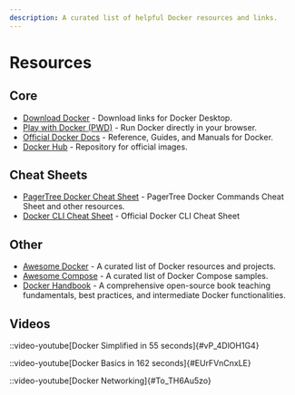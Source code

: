 ```yaml
---
description: A curated list of helpful Docker resources and links.
---
```


# Resources

## Core

* [Download Docker](https://docs.docker.com/get-docker/) - Download links for Docker Desktop.
* [Play with Docker (PWD)](https://labs.play-with-docker.com/) - Run Docker directly in your browser.
* [Official Docker Docs](https://docs.docker.com/) - Reference, Guides, and Manuals for Docker.
* [Docker Hub](https://hub.docker.com/) - Repository for official images.

## Cheat Sheets

* [PagerTree Docker Cheat Sheet](https://pagertree.com/blog/docker-commands-cheat-sheet) - PagerTree Docker Commands Cheat Sheet and other resources.
* [Docker CLI Cheat Sheet](https://docs.docker.com/get-started/docker\_cheatsheet.pdf) - Official Docker CLI Cheat Sheet

## Other

* [Awesome Docker](https://github.com/veggiemonk/awesome-docker) - A curated list of Docker resources and projects.
* [Awesome Compose](https://github.com/docker/awesome-compose) - A curated list of Docker Compose samples.
* [Docker Handbook](https://docker-handbook.farhan.dev/en/) - A comprehensive open-source book teaching fundamentals, best practices, and intermediate Docker functionalities.

## Videos

::video-youtube[Docker Simplified in 55 seconds]{#vP_4DlOH1G4}

::video-youtube[Docker Basics in 162 seconds]{#EUrFVnCnxLE}

::video-youtube[Docker Networking]{#To_TH6Au5zo}

